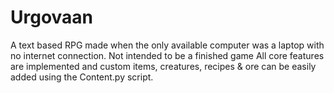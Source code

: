 # Urgovaan
A text based RPG made when the only available computer was a laptop with no internet connection. Not intended to be a finished game
All core features are implemented and custom items, creatures, recipes & ore can be easily added using the Content.py script.
